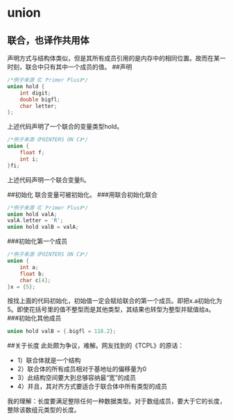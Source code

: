 union
=====
联合，也译作共用体
-------------------
声明方式与结构体类似，但是其所有成员引用的是内存中的相同位置。故而在某一时刻，联合中只有其中一个成员的值。
##声明
```c
/*例子来源《C Primer Plus》*/
union hold {
    int digit;
    double bigfl;
    char letter;
};
```
上述代码声明了一个联合的变量类型hold。
```c
/*例子来源《POINTERS ON C》*/
union {
    float f;
    int i;
}fi;
```
上述代码声明一个联合变量fi。

##初始化
联合变量可被初始化。
###用联合初始化联合
```c
/*例子来源《C Primer Plus》*/
union hold valA;
valA.letter = 'R';
union hold valB = valA;
```
###初始化第一个成员
```c
/*例子来源《POINTERS ON C》*/
union {
    int a;
    float b;
    char c[4];
}x = {5};
```
按找上面的代码初始化，初始值一定会赋给联合的第一个成员。即把x.a初始化为5。即使花括号里的值不整型而是其他类型，其结果也转型为整型并赋值给a。
###初始化其他成员
```c
union hold valB = {.bigfl = 118.2};
```
##关于长度
此处颇为争议，难解。网友找到的《TCPL》的原话：
* 1）联合体就是一个结构
* 2）联合体的所有成员相对于基地址的偏移量为0
* 3）此结构空间要大到总够容纳最“宽”的成员
* 4）并且，其对齐方式要适合于联合体中所有类型的成员

我的理解：长度要满足整除任何一种数据类型。对于数组成员，要大于它的长度，整除该数组元类型的长度。
